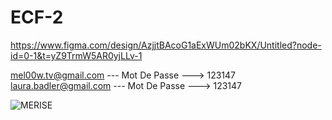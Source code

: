 # ECF-2

https://www.figma.com/design/AzjjtBAcoG1aExWUm02bKX/Untitled?node-id=0-1&t=yZ9TrmW5AR0yjLLv-1

mel00w.tv@gmail.com --- Mot De Passe ---> 123147
laura.badler@gmail.com --- Mot De Passe ---> 123147

![MERISE](https://github.com/user-attachments/assets/e66d68a4-a9c9-4479-8a06-047847aebccc)

